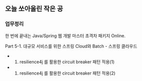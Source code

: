 ## 오늘 쏘아올린 작은 공

### 업무정리

한 번에 끝내는 Java/Spring 웹 개발 마스터 초격차 패키지 Online.

Part 5-1. 대규모 서비스를 위한 스프링 Cloud와 Batch - 스프링 클라우드
- 01. resilience4j 를 활용한 circuit breaker 패턴 적용(1)
- 01. resilience4j 를 활용한 circuit breaker 패턴 적용(2)